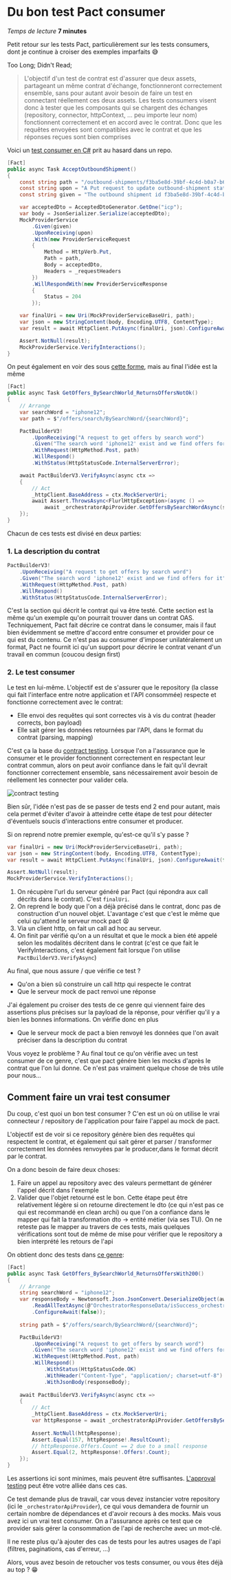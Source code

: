 # Du bon test Pact consumer
*Temps de lecture* **7 minutes**

Petit retour sur les tests Pact, particulièrement sur les tests consumers, dont je continue à croiser des exemples imparfaits 😅

Too Long; Didn't Read;
> L'objectif d'un test de contrat est d'assurer que deux assets, partageant un même contrat d'échange, fonctionneront correctement ensemble, sans pour autant avoir besoin de faire un test en connectant réellement ces deux assets.
> Les tests consumers visent donc à tester que les composants qui se chargent des échanges (repository, connector, httpContext, ... peu importe leur nom) fonctionnent correctement et en accord avec le contrat. Donc que les requêtes envoyées sont compatibles avec le contrat et que les réponses reçues sont bien comprises

Voici un [test consumer en C#](http://tfs:8080/tfs/DefaultCollection/InternationalLogisticPartnerIntegrator/_git/partner-connector-icp?path=%2Ftests%2FPact%2FConsumer%2FOutboundShipment%2FOutboundShipmentConsumerTests.cs) prit au hasard dans un repo.
```csharp
[Fact]
public async Task AcceptOutboundShipment()
{
    const string path = "/outbound-shipments/f3ba5e8d-39bf-4c4d-b0a7-b6c70c684fb6/accept";
    const string upon = "A Put request to update outbound-shipment status to accept";
    const string given = "The outbound shipment id f3ba5e8d-39bf-4c4d-b0a7-b6c70c684fb6 is already created";

    var acceptedDto = AcceptedDtoGenerator.GetOne("icp");
    var body = JsonSerializer.Serialize(acceptedDto);
    MockProviderService
        .Given(given)
        .UponReceiving(upon)
        .With(new ProviderServiceRequest
        {
            Method = HttpVerb.Put,
            Path = path,
            Body = acceptedDto,
            Headers = _requestHeaders
        })
        .WillRespondWith(new ProviderServiceResponse
        {
            Status = 204
        });

    var finalUri = new Uri(MockProviderServiceBaseUri, path);
    var json = new StringContent(body, Encoding.UTF8, ContentType);
    var result = await HttpClient.PutAsync(finalUri, json).ConfigureAwait(false);

    Assert.NotNull(result);
    MockProviderService.VerifyInteractions();
}
```

On peut également en voir des sous [cette forme](http://tfs.cdbdx.biz:8080/tfs/DefaultCollection/ChatbotDataGateway/_git/chatbot-bff/commit/5804eab2fc6d6df61fe554ef27c3b8830d164db2?refName=refs%2Fheads%2Fmaster&path=%2Ftests%2FPact%2FConsumer%2FOrchestratorApiConsumer.cs), mais au final l'idée est la même
```csharp
[Fact]
public async Task GetOffers_BySearchWorld_ReturnsOffersNotOk()
{
    // Arrange
    var searchWord = "iphone12";
    var path = $"/offers/search/BySearchWord/{searchWord}";

    PactBuilderV3!
        .UponReceiving("A request to get offers by search word")
        .Given("The search word 'iphone12' exist and we find offers for it")
        .WithRequest(HttpMethod.Post, path)
        .WillRespond()
        .WithStatus(HttpStatusCode.InternalServerError);

    await PactBuilderV3.VerifyAsync(async ctx =>
    {
        // Act
        _httpClient.BaseAddress = ctx.MockServerUri;
        await Assert.ThrowsAsync<FlurlHttpException>(async () =>
            await _orchestratorApiProvider.GetOffersBySearchWordAsync(searchWord, null, null));
    });
}
```

Chacun de ces tests est divisé en deux parties:
### 1. La description du contrat
```csharp
PactBuilderV3!
    .UponReceiving("A request to get offers by search word")
    .Given("The search word 'iphone12' exist and we find offers for it")
    .WithRequest(HttpMethod.Post, path)
    .WillRespond()
    .WithStatus(HttpStatusCode.InternalServerError);
```
C'est la section qui décrit le contrat qui va être testé. Cette section est la même qu'un exemple qu'on pourrait trouver dans un contrat OAS.
Techniquement, Pact fait décrire ce contrat dans le consumer, mais il faut bien évidemment se mettre d'accord entre consumer et provider pour ce qui est du contenu.
Ce n'est pas au consumer d'imposer unilatéralement un format, Pact ne fournit ici qu'un support pour décrire le contrat venant d'un travail en commun (coucou design first)

### 2. Le test consumer
Le test en lui-même. L'objectif est de s'assurer que le repository (la classe qui fait l'interface entre notre application et l'API consommée) respecte et fonctionne correctement avec le contrat:
* Elle envoi des requêtes qui sont correctes vis à vis du contrat (header corrects, bon payload)
* Elle sait gérer les données retournées par l'API, dans le format du contrat (parsing, mapping)

C'est ça la base du [contract testing](https://pactflow.io/blog/what-is-contract-testing/).
Lorsque l'on a l'assurance que le consumer et le provider fonctionnent correctement en respectant leur contrat commun,
alors on peut avoir confiance dans le fait qu'il devrait fonctionner correctement ensemble, sans nécessairement avoir besoin de réellement les connecter pour valider cela. 

![contract testing](contract-testing.png)

Bien sûr, l'idée n'est pas de se passer de tests end 2 end pour autant, mais cela permet d'éviter d'avoir à atteindre cette étape de test pour détecter d'éventuels soucis d'interactions entre consumer et producer.

Si on reprend notre premier exemple, qu'est-ce qu'il s'y passe ?
```csharp
var finalUri = new Uri(MockProviderServiceBaseUri, path);
var json = new StringContent(body, Encoding.UTF8, ContentType);
var result = await HttpClient.PutAsync(finalUri, json).ConfigureAwait(false);

Assert.NotNull(result);
MockProviderService.VerifyInteractions();
```
1. On récupère l'url du serveur généré par Pact (qui répondra aux call décrits dans le contrat). C'est `finalUri`.
2. On reprend le body que l'on a déjà précisé dans le contrat, donc pas de construction d'un nouvel objet. L'avantage c'est que c'est le même que celui qu'attend le serveur mock pact 😫
3. Via un client http, on fait un call ad hoc au serveur.
4. On finit par vérifié qu'on a un résultat et que le mock a bien été appelé selon les modalités décritent dans le contrat (c'est ce que fait le VerifyInteractions,
c'est également fait lorsque l'on utilise `PactBuilderV3.VerifyAsync`)

Au final, que nous assure / que vérifie ce test ?
* Qu'on a bien sû construire un call http qui respecte le contrat
* Que le serveur mock de pact renvoi une réponse

J'ai également pu croiser des tests de ce genre qui viennent faire des assertions plus précises sur la payload de la réponse, pour vérifier qu'il y a bien les bonnes informations.
On vérifie donc en plus
* Que le serveur mock de pact a bien renvoyé les données que l'on avait préciser dans la description du contrat

Vous voyez le problème ? Au final tout ce qu'on vérifie avec un test consumer de ce genre, c'est que pact génére bien les mocks d'après le contrat que l'on lui donne.
Ce n'est pas vraiment quelque chose de très utile pour nous...

## Comment faire un vrai test consumer
Du coup, c'est quoi un bon test consumer ?
C'en est un où on utilise le vrai connecteur / repository de l'application pour faire l'appel au mock de pact.

L'objectif est de voir si ce repository génère bien des requêtes qui respectent le contrat, et également qui sait gérer et parser / transformer correctement
les données renvoyées par le producer,dans le format décrit par le contrat.

On a donc besoin de faire deux choses:
1. Faire un appel au repository avec des valeurs permettant de générer l'appel décrit dans l'exemple
2. Valider que l'objet retourné est le bon. Cette étape peut être relativement légère si on retourne directement le dto (ce qui n'est pas ce qui est recommandé en clean archi)
ou que l'on a confiance dans le mapper qui fait la transformation dto -> entité métier (via ses TU). On ne reteste pas le mapper au travers de ces tests,
mais quelques vérifications sont tout de même de mise pour vérifier que le repository a bien interprété les retours de l'api

On obtient donc des tests dans [ce genre](http://tfs.cdbdx.biz:8080/tfs/DefaultCollection/ChatbotDataGateway/_git/chatbot-bff?path=%2Ftests%2FPact%2FConsumer%2FOrchestratorApiConsumer.cs):
```csharp
[Fact]
public async Task GetOffers_BySearchWorld_ReturnsOffersWith200()
{
    // Arrange
    string searchWord = "iphone12";
    var responseBody = Newtonsoft.Json.JsonConvert.DeserializeObject(await File
        .ReadAllTextAsync(@"OrchestratorResponseData/isSuccess_orchestratorapi_response.json")
        .ConfigureAwait(false));
    
    string path = $"/offers/search/BySearchWord/{searchWord}";

    PactBuilderV3!
        .UponReceiving("A request to get offers by search word")
        .Given("The search word 'iphone12' exist and we find offers for it")
        .WithRequest(HttpMethod.Post, path)
        .WillRespond()
            .WithStatus(HttpStatusCode.OK)
            .WithHeader("Content-Type", "application/; charset=utf-8")
            .WithJsonBody(responseBody);
    
    await PactBuilderV3.VerifyAsync(async ctx =>
    {
        // Act
        _httpClient.BaseAddress = ctx.MockServerUri;
        var httpResponse = await _orchestratorApiProvider.GetOffersBySearchWordAsync(searchWord, null, null);
        
        Assert.NotNull(httpResponse);
        Assert.Equal(157, httpResponse!.ResultCount);
        // httpResponse.Offers.Count == 2 due to a small response
        Assert.Equal(2, httpResponse!.Offers!.Count);
    });
}
```
Les assertions ici sont minimes, mais peuvent être suffisantes. [L'approval testing](https://confluence.cdiscount.com/display/COACHCRAFT/Approval+testing) peut être votre alliée dans ces cas.

Ce test demande plus de travail, car vous devez instancier votre repository (ici le `_orchestratorApiProvider`), ce qui vous demandera de fournir un certain nombre de dépendances et d'avoir recours à des mocks.
Mais vous avez ici un vrai test consumer. On a l'assurance après ce test que ce provider sais gérer la consommation de l'api de recherche avec un mot-clé.

Il ne reste plus qu'à ajouter des cas de tests pour les autres usages de l'api (filtres, paginations, cas d'erreur, ...)

Alors, vous avez besoin de retoucher vos tests consumer, ou vous êtes déjà au top ? 😁
